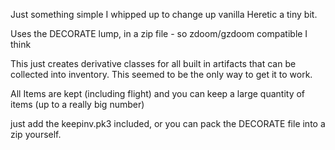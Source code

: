 Just something simple I whipped up to change up vanilla Heretic a tiny bit.

Uses the DECORATE lump, in a zip file - so zdoom/gzdoom compatible I think

This just creates derivative classes for all built in artifacts that can be collected into inventory.  This seemed to be the only way to get it to work.

All Items are kept (including flight) and you can keep a large quantity of items (up to a really big number)

just add the keepinv.pk3 included, or you can pack the DECORATE file into a zip yourself.


